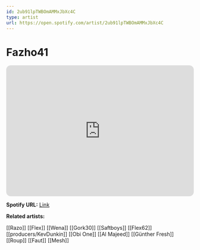 ```yaml
---
id: 2ub91lpTWBOmAMMxJbXc4C
type: artist
url: https://open.spotify.com/artist/2ub91lpTWBOmAMMxJbXc4C
---
```

# Fazho41

<iframe style="border-radius:12px" src="https://open.spotify.com/embed/artist/2ub91lpTWBOmAMMxJbXc4C" width="100%" height="352" frameBorder="0" allowfullscreen="" allow="autoplay; clipboard-write; encrypted-media; fullscreen; picture-in-picture" loading="lazy"></iframe>

**Spotify URL:** [Link](https://open.spotify.com/artist/2ub91lpTWBOmAMMxJbXc4C)

**Related artists:**

[[Razo]]
[[Flex]]
[[Wena]]
[[Gork30]]
[[Saftboys]]
[[Flex62]]
[[producers/KevDunkin]]
[[Obi One]]
[[Al Majeed]]
[[Günther Fresh]]
[[Roup]]
[[Faut]]
[[Mesh]]
